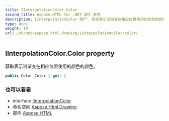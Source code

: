 ```yaml
---
title: IInterpolationColor.Color
second_title: Aspose.HTML for .NET API 参考
description: IInterpolationColor 财产. 获取表示沿渐变在相应位置使用的颜色的颜色
type: docs
weight: 10
url: /zh/net/aspose.html.drawing/iinterpolationcolor/color/
---
```

## IInterpolationColor.Color property

获取表示沿渐变在相应位置使用的颜色的颜色。

```csharp
public Color Color { get; }
```

### 也可以看看

* interface [IInterpolationColor](../)
* 命名空间 [Aspose.Html.Drawing](../../iinterpolationcolor/)
* 部件 [Aspose.HTML](../../../)


